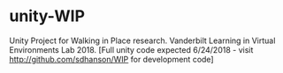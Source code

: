# unity-WIP
Unity Project for Walking in Place research. Vanderbilt Learning in Virtual Environments Lab 2018. [Full unity code expected 6/24/2018 - visit http://github.com/sdhanson/WIP for development code]
